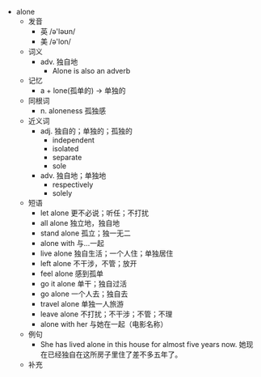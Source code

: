 - alone
  - 发音
    - 英 /ə'ləʊn/
    - 美 /ə'lon/
  - 词义
    - adv. 独自地
      - Alone is also an adverb
  - 记忆
    - a + lone(孤单的) → 单独的
  - 同根词
    - n. aloneness 孤独感
  - 近义词
    - adj. 独自的；单独的；孤独的
      - independent
      - isolated
      - separate
      - sole
    - adv. 独自地；单独地
      - respectively
      - solely
  - 短语
    - let alone 更不必说；听任；不打扰
    - all alone 独立地，独自地
    - stand alone 孤立；独一无二
    - alone with 与…一起
    - live alone 独自生活；一个人住；单独居住
    - left alone 不干涉，不管；放开
    - feel alone 感到孤单
    - go it alone 单干；独自过活
    - go alone 一个人去；独自去
    - travel alone 单独一人旅游
    - leave alone 不打扰；不干涉；不管；不理
    - alone with her 与她在一起（电影名称）
  - 例句
    - She has lived alone in this house for almost five years now. 她现在已经独自在这所房子里住了差不多五年了。
  - 补充